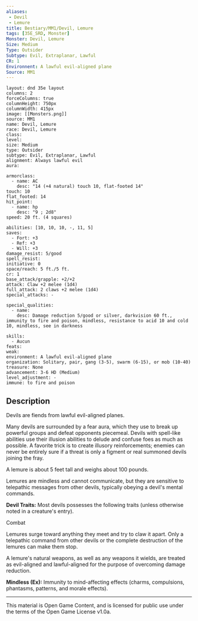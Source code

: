 ```yaml
---
aliases:
 - Devil
 - Lemure
title: Bestiary/MM1/Devil, Lemure
tags: [35E_SRD, Monster]
Monster: Devil, Lemure
Size: Medium
Type: Outsider
Subtype: Evil, Extraplanar, Lawful
CR: 1
Environnent: A lawful evil-aligned plane
Source: MM1
---
```


```statblock
layout: dnd 35e layout
columns: 2
forceColumns: true
columnHeight: 750px
columnWidth: 415px
image: [[Monsters.png]]
source: MM1
name: Devil, Lemure
race: Devil, Lemure
class: 
level: 
size: Medium
type: Outsider
subtype: Evil, Extraplanar, Lawful
alignment: Always lawful evil
aura: 

armorclass:
  - name: AC
    desc: "14 (+4 natural) touch 10, flat-footed 14"
touch: 10
flat_footed: 14
hit_point:
  - name: hp
    desc: "9 ; 2d8"
speed: 20 ft. (4 squares)

abilities: [10, 10, 10, -, 11, 5]
saves:
  - Fort: +3
  - Ref: +3
  - Will: +3
damage_resist: 5/good
spell_resist: 
initiative: 0
space/reach: 5 ft./5 ft.
cr: 1
base_attack/grapple: +2/+2
attack: Claw +2 melee (1d4)
full_attack: 2 claws +2 melee (1d4)
special_attacks: -

special_qualities:
  - name: 
    desc: Damage reduction 5/good or silver, darkvision 60 ft., immunity to fire and poison, mindless, resistance to acid 10 and cold 10, mindless, see in darkness

skills:
  - Aucun
feats: 
weak: 
environment: A lawful evil-aligned plane
organization: Solitary, pair, gang (3-5), swarm (6-15), or mob (10-40)
treasure: None
advancement: 3-6 HD (Medium)
level_adjustment: -
immune: to fire and poison
```

## Description

<p>Devils are fiends from lawful evil-aligned planes.</p>
<p>Many devils are surrounded by a fear aura, which they use to break up powerful groups and defeat opponents piecemeal. Devils with spell-like abilities use their illusion abilities to delude and confuse foes as much as possible. A favorite trick is to create illusory reinforcements; enemies can never be entirely sure if a threat is only a figment or real summoned devils joining the fray.</p>
<p>A lemure is about 5 feet tall and weighs about 100 pounds.</p>
<p>Lemures are mindless and cannot communicate, but they are sensitive to telepathic messages from other devils, typically obeying a devil's mental commands.</p>
<p>
            <b>Devil Traits:</b> Most devils possesses the following traits (unless otherwise noted in a creature's entry).</p>
<p>Combat</p>
<p>Lemures surge toward anything they meet and try to claw it apart. Only a telepathic command from other devils or the complete destruction of the lemures can make them stop.</p>
<p>A lemure's natural weapons, as well as any weapons it wields, are treated as evil-aligned and lawful-aligned for the purpose of overcoming damage reduction.</p>
<p>
            <b>Mindless (Ex):</b> Immunity to mind-affecting effects (charms, compulsions, phantasms, patterns, and morale effects).</p>

---

This material is Open Game Content, and is licensed for public use under
the terms of the Open Game License v1.0a.
